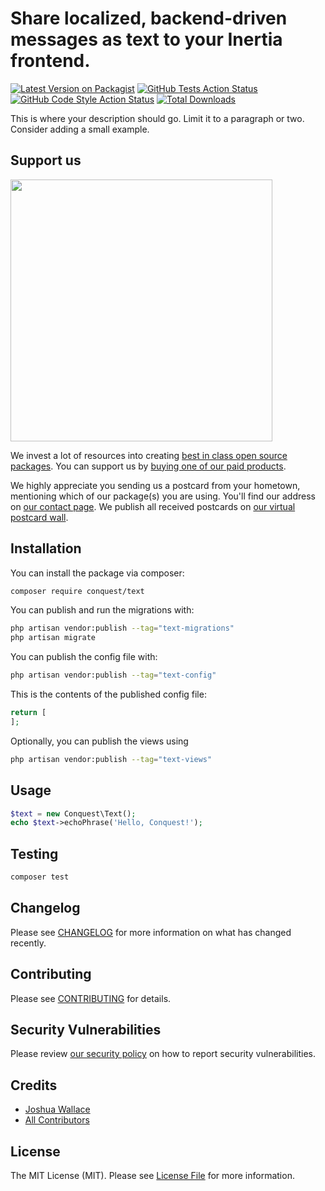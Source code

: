 # Share localized, backend-driven messages as text to your Inertia frontend.

[![Latest Version on Packagist](https://img.shields.io/packagist/v/conquest/text.svg?style=flat-square)](https://packagist.org/packages/conquest/text)
[![GitHub Tests Action Status](https://img.shields.io/github/actions/workflow/status/conquest/text/run-tests.yml?branch=main&label=tests&style=flat-square)](https://github.com/conquest/text/actions?query=workflow%3Arun-tests+branch%3Amain)
[![GitHub Code Style Action Status](https://img.shields.io/github/actions/workflow/status/conquest/text/fix-php-code-style-issues.yml?branch=main&label=code%20style&style=flat-square)](https://github.com/conquest/text/actions?query=workflow%3A"Fix+PHP+code+style+issues"+branch%3Amain)
[![Total Downloads](https://img.shields.io/packagist/dt/conquest/text.svg?style=flat-square)](https://packagist.org/packages/conquest/text)

This is where your description should go. Limit it to a paragraph or two. Consider adding a small example.

## Support us

[<img src="https://github-ads.s3.eu-central-1.amazonaws.com/text.jpg?t=1" width="419px" />](https://spatie.be/github-ad-click/text)

We invest a lot of resources into creating [best in class open source packages](https://spatie.be/open-source). You can support us by [buying one of our paid products](https://spatie.be/open-source/support-us).

We highly appreciate you sending us a postcard from your hometown, mentioning which of our package(s) you are using. You'll find our address on [our contact page](https://spatie.be/about-us). We publish all received postcards on [our virtual postcard wall](https://spatie.be/open-source/postcards).

## Installation

You can install the package via composer:

```bash
composer require conquest/text
```

You can publish and run the migrations with:

```bash
php artisan vendor:publish --tag="text-migrations"
php artisan migrate
```

You can publish the config file with:

```bash
php artisan vendor:publish --tag="text-config"
```

This is the contents of the published config file:

```php
return [
];
```

Optionally, you can publish the views using

```bash
php artisan vendor:publish --tag="text-views"
```

## Usage

```php
$text = new Conquest\Text();
echo $text->echoPhrase('Hello, Conquest!');
```

## Testing

```bash
composer test
```

## Changelog

Please see [CHANGELOG](CHANGELOG.md) for more information on what has changed recently.

## Contributing

Please see [CONTRIBUTING](CONTRIBUTING.md) for details.

## Security Vulnerabilities

Please review [our security policy](../../security/policy) on how to report security vulnerabilities.

## Credits

- [Joshua Wallace](https://github.com/jdw5)
- [All Contributors](../../contributors)

## License

The MIT License (MIT). Please see [License File](LICENSE.md) for more information.
